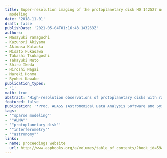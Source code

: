 ```yaml
---
title: Super-resolution imaging of the protoplanetary disk HD 142527 using sparse
  modeling
date: '2018-11-01'
draft: false
publishDate: '2021-05-04T01:16:43.183263Z'
authors:
- Masayuki Yamaguchi
- Kazunori Akiyama
- Akimasa Kataoka
- Misato Fukagawa
- Takashi Tsukagoshi
- Takayuki Muto
- Shiro Ikeda
- Hiroshi Nagai
- Mareki Honma
- Ryohei Kawabe
publication_types:
- '1'
math: true
abstract: 'High-resolution observations of protoplanetary disks with radio interferometers are crucial for understanding the planet formation process. Recent observations using Atacama Large Millimeter/submillimeter Array (ALMA) have revealed various small-scale structures in disks. In interferometric observations, the observed data are an incomplete set of Fourier components of the radio source image. The image reconstruction is therefore essential in obtaining the images in real space. The CLEAN technique has been widely used, but recently, a new technique using the sparse modeling approach is suggested. This technique directly solves a set of undetermined equations and has been shown to behave better than the CLEAN technique based on mock observations with VLBI (Very Long Baseline Interferometry). However, it has never been applied to ALMA-like connected interferometers nor real observational data. In this work, for the first time, the sparse modeling technique is applied to observational data sets taken by ALMA. We evaluate the performance of the technique by comparing the resulting images with those derived by the CLEAN technique. We use two sets of ALMA archival data at Band 7 ($\sim$350 GHz) for the protoplanetary disk around HD 142527. One is taken in the intermediate-baseline array configuration, and the other is in the longer-baseline array configuration. The image resolutions reconstructed from these data sets are different by a factor of $\sim$ 3. We compare images reconstructed using sparse modeling and CLEAN. We find that the sparse modeling technique can successfully reconstruct the overall disk emission. The previously known disk structures appear on both images made by the sparse modeling and CLEAN at its nominal resolutions. Remarkably, the image reconstructed from intermediate-baseline data using the sparse modeling technique matches very well with that obtained from longer-baseline data using the CLEAN technique.'
featured: false
publication: '*Proc. ADASS (Astronomical Data Analysis Software and Systems) XXVIII*'
tags:
- '"sparse modeling"'
- '"ALMA"'
- '"protoplanetary disk"'
- '"interferometry"'
- '"astronomy"'
links:
- name: proceedings website
  url: http://www.aspbooks.org/a/volumes/table_of_contents/?book_id=594
---
```


